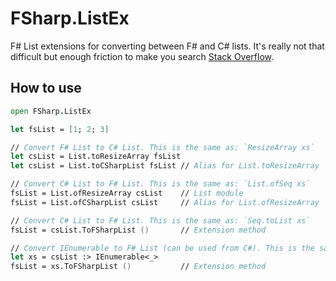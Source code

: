 # FSharp.ListEx

F# List extensions for converting between F# and C# lists. It's really not that difficult but enough friction to make you search
[Stack Overflow](https://stackoverflow.com/questions/43271222/converting-between-c-sharp-list-and-f-list).

## How to use

```fs
open FSharp.ListEx

let fsList = [1; 2; 3]

// Convert F# List to C# List. This is the same as: `ResizeArray xs`
let csList = List.toResizeArray fsList
let csList = List.toCSharpList fsList // Alias for List.toResizeArray

// Convert C# List to F# List. This is the same as: `List.ofSeq xs`
fsList = List.ofResizeArray csList    // List module
fsList = List.ofCSharpList csList     // Alias for List.ofResizeArray

// Convert C# List to F# List. This is the same as: `Seq.toList xs`
fsList = csList.ToFSharpList ()       // Extension method

// Convert IEnumerable to F# List (can be used from C#). This is the same as: `ListModule.OfSeq(xs);`
let xs = csList :> IEnumerable<_>
fsList = xs.ToFSharpList ()           // Extension method
```
